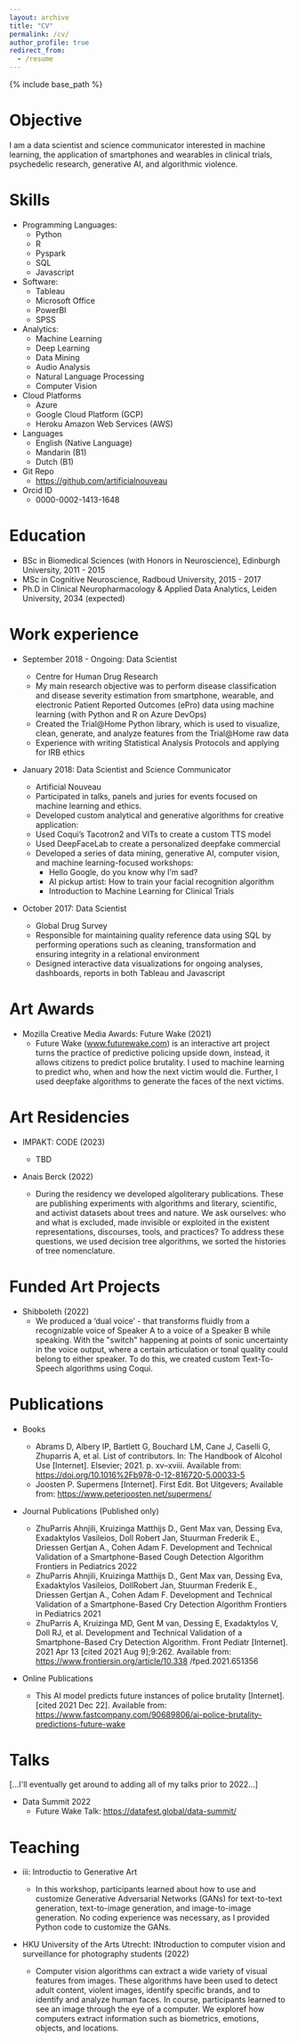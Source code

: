 ```yaml
---
layout: archive
title: "CV"
permalink: /cv/
author_profile: true
redirect_from:
  - /resume
---
```


{% include base_path %}

Objective
======
I am a data scientist and science communicator interested in machine learning, the application of smartphones
and wearables in clinical trials, psychedelic research, generative AI, and algorithmic violence.

Skills
======
* Programming Languages: 
  * Python
  * R
  * Pyspark
  * SQL
  * Javascript
* Software: 
  * Tableau
  * Microsoft Office
  * PowerBI
  * SPSS
* Analytics: 
  * Machine Learning
  * Deep Learning
  * Data Mining
  * Audio Analysis 
  * Natural Language Processing
  * Computer Vision
* Cloud Platforms
  * Azure
  * Google Cloud Platform (GCP)
  * Heroku Amazon Web Services (AWS)
* Languages
  * English (Native Language)
  * Mandarin (B1)
  * Dutch (B1)
* Git Repo
  * https://github.com/artificialnouveau
* Orcid ID
  * 0000-0002-1413-1648


Education
======
* BSc in Biomedical Sciences (with Honors in Neuroscience), Edinburgh University, 2011 - 2015
* MSc in Cognitive Neuroscience, Radboud University, 2015 - 2017
* Ph.D in Clinical Neuropharmacology & Applied Data Analytics, Leiden University, 2034 (expected)


Work experience
======
* September 2018 - Ongoing: Data Scientist
  * Centre for Human Drug Research
  * My main research objective was to perform disease classification and disease severity estimation from smartphone, wearable, and electronic Patient Reported Outcomes (ePro) data using machine learning (with Python and R on Azure DevOps)
  * Created the Trial@Home Python library, which is used to visualize, clean, generate, and analyze features from the Trial@Home raw data
  * Experience with writing Statistical Analysis Protocols and applying for IRB ethics

* January 2018: Data Scientist and Science Communicator
  * Artificial Nouveau
  * Participated in talks, panels and juries for events focused on machine learning and ethics.
  * Developed custom analytical and generative algorithms for creative application:
   * Used Coqui’s Tacotron2 and VITs to create a custom TTS model
   * Used DeepFaceLab to create a personalized deepfake commercial
  * Developed a series of data mining, generative AI, computer vision, and machine learning-focused
workshops:
    * Hello Google, do you know why I’m sad?
    * AI pickup artist: How to train your facial recognition algorithm
    * Introduction to Machine Learning for Clinical Trials

* October 2017: Data Scientist
  * Global Drug Survey
  * Responsible for maintaining quality reference data using SQL by performing operations such as cleaning,
transformation and ensuring integrity in a relational environment
  * Designed interactive data visualizations for ongoing analyses, dashboards, reports in both Tableau
and Javascript
  

Art Awards
======
* Mozilla Creative Media Awards: Future Wake (2021)
  * Future Wake (www.futurewake.com) is an interactive art project turns the practice of predictive policing upside down, instead, it allows citizens to predict police brutality. I used to machine learning to predict who, when and how the next victim would die. Further, I used deepfake algorithms to generate the faces of the next victims.


Art Residencies
======
* IMPAKT: CODE (2023)
  * TBD

* Anais Berck (2022)
  * During the residency we developed algoliterary publications. These are publishing experiments with algorithms and
literary, scientific, and activist datasets about trees and nature. We ask ourselves: who and what is excluded, made invisible
or exploited in the existent representations, discourses, tools, and practices? To address these questions, we used decision
tree algorithms, we sorted the histories of tree nomenclature.


Funded Art Projects
======
* Shibboleth (2022)
  * We produced a ‘dual voice’ - that transforms fluidly from a recognizable voice of Speaker A to a voice of a Speaker B
while speaking. With the "switch" happening at points of sonic uncertainty in the voice output, where a certain articulation
or tonal quality could belong to either speaker. To do this, we created custom Text-To-Speech algorithms using Coqui.

Publications
======
* Books
  * Abrams D, Albery IP, Bartlett G, Bouchard LM, Cane J, Caselli G, Zhuparris A, et al. List of
  contributors. In: The Handbook of Alcohol Use [Internet]. Elsevier; 2021. p. xv–xviii. Available from:
  https://doi.org/10.1016%2Fb978-0-12-816720-5.00033-5
  * Joosten P. Supermens [Internet]. First Edit. Bot Uitgevers; Available from:
  https://www.peterjoosten.net/supermens/

* Journal Publications (Published only)
  * ZhuParris Ahnjili, Kruizinga Matthijs D., Gent Max van, Dessing Eva, Exadaktylos Vasileios, Doll Robert Jan, Stuurman Frederik E., Driessen Gertjan A., Cohen Adam F. Development and Technical Validation of a Smartphone-Based Cough Detection Algorithm Frontiers in Pediatrics 2022
  * ZhuParris Ahnjili, Kruizinga Matthijs D., Gent Max van, Dessing Eva, Exadaktylos Vasileios, DollRobert Jan, Stuurman Frederik E., Driessen Gertjan A., Cohen Adam F. Development and Technical Validation of a Smartphone-Based Cry Detection Algorithm Frontiers in Pediatrics 2021
  * ZhuParris A, Kruizinga MD, Gent M van, Dessing E, Exadaktylos V, Doll RJ, et al. Development and Technical Validation of a Smartphone-Based Cry Detection Algorithm. Front Pediatr [Internet]. 2021 Apr 13 [cited 2021 Aug 9];9:262. Available from: https://www.frontiersin.org/article/10.338 /fped.2021.651356

* Online Publications
  * This AI model predicts future instances of police brutality [Internet]. [cited 2021 Dec 22]. Available from: https://www.fastcompany.com/90689806/ai-police-brutality-predictions-future-wake
  
Talks
======
[...I'll eventually get around to adding all of my talks prior to 2022...]
* Data Summit 2022
  * Future Wake Talk: https://datafest.global/data-summit/
  
Teaching
======

* iii: Introductio to Generative Art
  * In this workshop, participants learned about how to use and customize Generative Adversarial Networks (GANs) for text-to-text generation, text-to-image generation, and image-to-image generation. No coding experience was necessary, as I provided Python code to customize the GANs.


* HKU University of the Arts Utrecht: INtroduction to computer vision and surveillance for photography students (2022) 
  * Computer vision algorithms can extract a wide variety of visual features from images. These algorithms have been used to detect adult content, violent images, identify specific brands, and to identify and analyze human faces. In course, participants learned to see an image through the eye of a computer. We exploref how computers extract information such as biometrics, emotions, objects, and locations.

